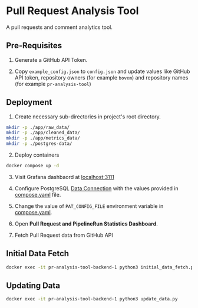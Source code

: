 # Pull Request Analysis Tool

A pull requests and comment analytics tool.

## Pre-Requisites
1. Generate a GitHub API Token.

2. Copy `example_config.json` to `config.json` and update values like GitHub API token, repository owners (for example `bovem`) and repository names (for example `pr-analysis-tool`)

## Deployment
1. Create necessary sub-directories in project's root directory.
```bash
mkdir -p ./app/raw_data/
mkdir -p ./app/cleaned_data/
mkdir -p ./app/metrics_data/
mkdir -p ./postgres-data/
```

2. Deploy containers
```bash
docker compose up -d
```

3. Visit Grafana dashbaord at [localhost:3111](http://localhost:3111)

4. Configure PostgreSQL [Data Connection](http://localhost:3111/connections/datasources) with the values provided in [compose.yaml](./compose.yaml) file.

5. Change the value of `PAT_CONFIG_FILE` environment variable in [compose.yaml](./compose.yaml).

6. Open **Pull Request and PipelineRun Statistics Dashboard**.

7. Fetch Pull Request data from GitHub API

## Initial Data Fetch
```bash
docker exec -it pr-analysis-tool-backend-1 python3 initial_data_fetch.py
````

## Updating Data
```bash
docker exec -it pr-analysis-tool-backend-1 python3 update_data.py
```
